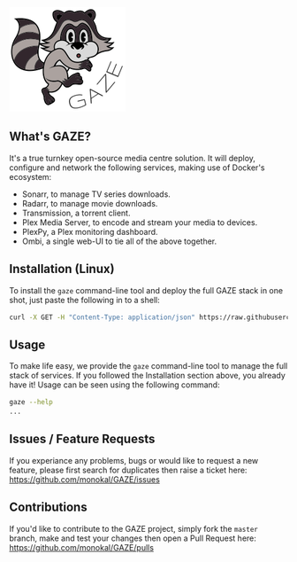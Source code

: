 ![GAZE project logo](docs/raccoon.png "GAZE project")

## What's GAZE?
It's a true turnkey open-source media centre solution. It will deploy, configure and network the following services, making use of Docker's ecosystem:
- Sonarr, to manage TV series downloads.
- Radarr, to manage movie downloads.
- Transmission, a torrent client.
- Plex Media Server, to encode and stream your media to devices.
- PlexPy, a Plex monitoring dashboard.
- Ombi, a single web-UI to tie all of the above together.

## Installation (Linux)
To install the `gaze` command-line tool and deploy the full GAZE stack in one shot, just paste the following in to a shell:
```sh
curl -X GET -H "Content-Type: application/json" https://raw.githubusercontent.com/monokal/GAZE/master/gaze.py > /usr/local/bin/gaze && chmod +x /usr/local/bin/gaze && gaze up
```

## Usage
To make life easy, we provide the `gaze` command-line tool to manage the full stack of services. If you followed the Installation section above, you already have it! Usage can be seen using the following command:
```sh
gaze --help
...
```

## Issues / Feature Requests
If you experiance any problems, bugs or would like to request a new feature, please first search for duplicates then raise a ticket here: https://github.com/monokal/GAZE/issues

## Contributions
If you'd like to contribute to the GAZE project, simply fork the `master` branch, make and test your changes then open a Pull Request here: https://github.com/monokal/GAZE/pulls
